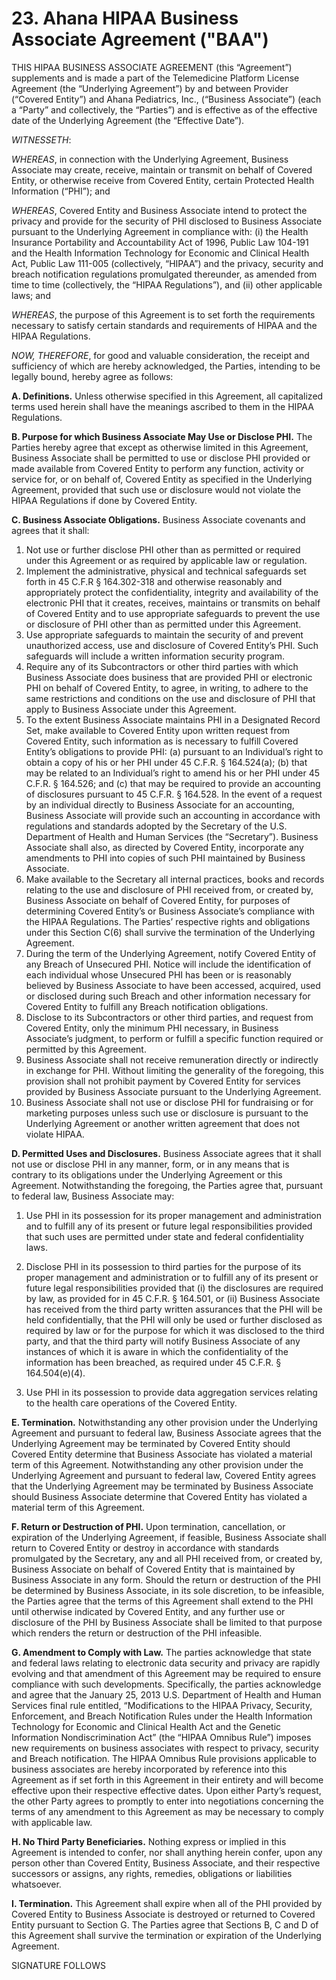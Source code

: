 # 23. Ahana HIPAA Business Associate Agreement ("BAA")

THIS HIPAA BUSINESS ASSOCIATE AGREEMENT (this “Agreement”) supplements and is made a
part of the Telemedicine Platform License Agreement (the “Underlying Agreement”) by and between Provider
(“Covered Entity”) and Ahana Pediatrics, Inc., (“Business Associate”) (each a “Party” and collectively, the
“Parties”) and is effective as of the effective date of the Underlying Agreement (the “Effective Date”).

_WITNESSETH_:

_WHEREAS_, in connection with the Underlying Agreement, Business Associate may create, receive,
maintain or transmit on behalf of Covered Entity, or otherwise receive from Covered Entity, certain Protected
Health Information (“PHI”); and

_WHEREAS_, Covered Entity and Business Associate intend to protect the privacy and provide for the
security of PHI disclosed to Business Associate pursuant to the Underlying Agreement in compliance with: (i) the
Health Insurance Portability and Accountability Act of 1996, Public Law 104-191 and the Health Information
Technology for Economic and Clinical Health Act, Public Law 111-005 (collectively, “HIPAA”) and the privacy,
security and breach notification regulations promulgated thereunder, as amended from time to time (collectively, the
“HIPAA Regulations”), and (ii) other applicable laws; and

_WHEREAS_, the purpose of this Agreement is to set forth the requirements necessary to satisfy
certain standards and requirements of HIPAA and the HIPAA Regulations.

_NOW, THEREFORE_, for good and valuable consideration, the receipt and sufficiency of which are
hereby acknowledged, the Parties, intending to be legally bound, hereby agree as follows:

**A. Definitions.** Unless otherwise specified in this Agreement, all capitalized terms used herein
shall have the meanings ascribed to them in the HIPAA Regulations.

**B. Purpose for which Business Associate May Use or Disclose PHI.** The Parties hereby agree that
except as otherwise limited in this Agreement, Business Associate shall be permitted to use or disclose PHI provided
or made available from Covered Entity to perform any function, activity or service for, or on behalf of, Covered
Entity as specified in the Underlying Agreement, provided that such use or disclosure would not violate the HIPAA
Regulations if done by Covered Entity.

**C. Business Associate Obligations.** Business Associate covenants and agrees that it shall:

1. Not use or further disclose PHI other than as permitted or required under this
   Agreement or as required by applicable law or regulation.
2. Implement the administrative, physical and technical safeguards set forth in 45 C.F.R §
   164.302-318 and otherwise reasonably and appropriately protect the confidentiality, integrity and
   availability of the electronic PHI that it creates, receives, maintains or transmits on behalf of Covered
   Entity and to use appropriate safeguards to prevent the use or disclosure of PHI other than as permitted
   under this Agreement.
3. Use appropriate safeguards to maintain the security of and prevent unauthorized
   access, use and disclosure of Covered Entity’s PHI. Such safeguards will include a written information
   security program.
4. Require any of its Subcontractors or other third parties with which Business Associate
   does business that are provided PHI or electronic PHI on behalf of Covered Entity, to agree, in writing, to
   adhere to the same restrictions and conditions on the use and disclosure of PHI that apply to Business
   Associate under this Agreement.
5. To the extent Business Associate maintains PHI in a Designated Record Set, make
   available to Covered Entity upon written request from Covered Entity, such information as is necessary to
   fulfill Covered Entity’s obligations to provide PHI: (a) pursuant to an Individual’s right to obtain a copy of
   his or her PHI under 45 C.F.R. § 164.524(a); (b) that may be related to an Individual’s right to amend his
   or her PHI under 45 C.F.R. § 164.526; and (c) that may be required to provide an accounting of
   disclosures pursuant to 45 C.F.R. § 164.528. In the event of a request by an individual directly to Business
   Associate for an accounting, Business Associate will provide such an accounting in accordance with
   regulations and standards adopted by the Secretary of the U.S. Department of Health and Human Services
   (the “Secretary”). Business Associate shall also, as directed by Covered Entity, incorporate any
   amendments to PHI into copies of such PHI maintained by Business Associate.
6. Make available to the Secretary all internal practices, books and records relating to the
   use and disclosure of PHI received from, or created by, Business Associate on behalf of Covered Entity,
   for purposes of determining Covered Entity’s or Business Associate’s compliance with the HIPAA
   Regulations. The Parties’ respective rights and obligations under this Section C(6) shall survive the
   termination of the Underlying Agreement.
7. During the term of the Underlying Agreement, notify Covered Entity of any Breach of
   Unsecured PHI. Notice will include the identification of each individual whose Unsecured PHI has been or
   is reasonably believed by Business Associate to have been accessed, acquired, used or disclosed during
   such Breach and other information necessary for Covered Entity to fulfill any Breach notification
   obligations.
8. Disclose to its Subcontractors or other third parties, and request from Covered Entity,
   only the minimum PHI necessary, in Business Associate’s judgment, to perform or fulfill a specific
   function required or permitted by this Agreement.
9. Business Associate shall not receive remuneration directly or indirectly in exchange for
   PHI. Without limiting the generality of the foregoing, this provision shall not prohibit payment by
   Covered Entity for services provided by Business Associate pursuant to the Underlying Agreement.
10. Business Associate shall not use or disclose PHI for fundraising or for marketing
    purposes unless such use or disclosure is pursuant to the Underlying Agreement or another written
    agreement that does not violate HIPAA.

**D. Permitted Uses and Disclosures.** Business Associate agrees that it shall not use or disclose PHI in
any manner, form, or in any means that is contrary to its obligations under the Underlying Agreement or this
Agreement. Notwithstanding the foregoing, the Parties agree that, pursuant to federal law, Business Associate may:

1. Use PHI in its possession for its proper management and administration and to
   fulfill any of its present or future legal responsibilities provided that such uses are permitted under state
   and federal confidentiality laws.
2. Disclose PHI in its possession to third parties for the purpose of its proper
   management and administration or to fulfill any of its present or future legal responsibilities provided that
   (i) the disclosures are required by law, as provided for in 45 C.F.R. § 164.501, or (ii) Business Associate
   has received from the third party written assurances that the PHI will be held confidentially, that the PHI
   will only be used or further disclosed as required by law or for the purpose for which it was disclosed to
   the third party, and that the third party will notify Business Associate of any instances of which it is aware
   in which the confidentiality of the information has been breached, as required under 45 C.F.R. §
   164.504(e)(4).

3. Use PHI in its possession to provide data aggregation services relating to the health care operations of the Covered Entity.

**E. Termination.** Notwithstanding any other provision under the Underlying Agreement and pursuant
to federal law, Business Associate agrees that the Underlying Agreement may be terminated by Covered Entity
should Covered Entity determine that Business Associate has violated a material term of this Agreement.
Notwithstanding any other provision under the Underlying Agreement and pursuant to federal law,
Covered Entity agrees that the Underlying Agreement may be terminated by Business Associate should Business
Associate determine that Covered Entity has violated a material term of this Agreement.

**F. Return or Destruction of PHI.** Upon termination, cancellation, or expiration of the Underlying
Agreement, if feasible, Business Associate shall return to Covered Entity or destroy in accordance with standards
promulgated by the Secretary, any and all PHI received from, or created by, Business Associate on behalf of
Covered Entity that is maintained by Business Associate in any form. Should the return or destruction of the PHI
be determined by Business Associate, in its sole discretion, to be infeasible, the Parties agree that the terms of this
Agreement shall extend to the PHI until otherwise indicated by Covered Entity, and any further use or disclosure
of the PHI by Business Associate shall be limited to that purpose which renders the return or destruction of the
PHI infeasible.

**G. Amendment to Comply with Law.** The parties acknowledge that state and federal laws relating to
electronic data security and privacy are rapidly evolving and that amendment of this Agreement may be required to
ensure compliance with such developments. Specifically, the parties acknowledge and agree that the January 25,
2013 U.S. Department of Health and Human Services final rule entitled, “Modifications to the HIPAA Privacy,
Security, Enforcement, and Breach Notification Rules under the Health Information Technology for Economic and
Clinical Health Act and the Genetic Information Nondiscrimination Act” (the “HIPAA Omnibus Rule”) imposes
new requirements on business associates with respect to privacy, security and Breach notification. The HIPAA
Omnibus Rule provisions applicable to business associates are hereby incorporated by reference into this
Agreement as if set forth in this Agreement in their entirety and will become effective upon their respective
effective dates. Upon either Party’s request, the other Party agrees to promptly to enter into negotiations concerning
the terms of any amendment to this Agreement as may be necessary to comply with applicable law.

**H. No Third Party Beneficiaries.** Nothing express or implied in this Agreement is intended to confer,
nor shall anything herein confer, upon any person other than Covered Entity, Business Associate, and their
respective successors or assigns, any rights, remedies, obligations or liabilities whatsoever.

**I. Termination.** This Agreement shall expire when all of the PHI provided by Covered Entity to
Business Associate is destroyed or returned to Covered Entity pursuant to Section G. The Parties agree that Sections
B, C and D of this Agreement shall survive the termination or expiration of the Underlying Agreement.

SIGNATURE FOLLOWS
